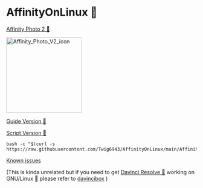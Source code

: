 # AffinityOnLinux 🌹

[Affinity Photo 2 📸](https://affinity.serif.com/en-gb/photo/?#top)

<img src="https://github.com/user-attachments/assets/c7b70ee5-58e3-46c6-b385-7c3d02749664" alt="Affinity_Photo_V2_icon" width="200"/>


[Guide Version 📕](https://github.com/Twig6943/AffinityOnLinux/blob/main/AffinityPhoto/Guide.md)

[Script Version 🤖](https://github.com/Twig6943/AffinityOnLinux/blob/main/AffinityPhoto/Script.sh)
```
bash -c "$(curl -s https://raw.githubusercontent.com/Twig6943/AffinityOnLinux/main/AffinityPhoto/Script.sh)"
```
[Known issues](https://github.com/Twig6943/AffinityOnLinux/blob/main/AffinityPhoto/Known-issues.md)

(This is kinda unrelated but if you need to get [Davinci Resolve 🎥](https://www.blackmagicdesign.com/products/davinciresolve) working on GNU/Linux 🐧 please refer to [davincibox](https://github.com/zelikos/davincibox) )
